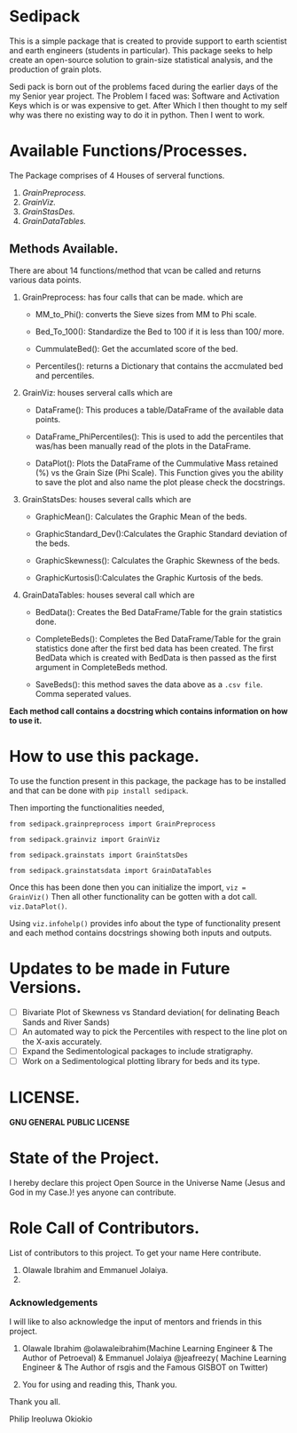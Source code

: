 # Sedipack 

This is a simple package that is created to provide support to earth scientist and earth engineers (students in particular). This package seeks to help create an open-source solution to grain-size statistical analysis, and the production of grain plots.

Sedi pack is born out of the problems faced during the earlier days of the my Senior year project. The Problem I faced was: Software and Activation Keys which is or was expensive to get. After Which I then thought to my self why was there no existing way to do it in python. Then I went to work.



# Available Functions/Processes.

The Package comprises of 4 Houses  of serveral functions.

1. *GrainPreprocess.*
2. *GrainViz.*
3. *GrainStasDes.*
4. *GrainDataTables.*

## Methods Available.

There are about 14 functions/method that vcan be called and returns various data points.

1. GrainPreprocess: has four calls that can be made. which are 
    * MM_to_Phi(): converts the Sieve sizes from MM to Phi scale.

    * Bed_To_100(): Standardize the Bed to 100 if it is less than 100/ more.

    * CummulateBed(): Get the accumlated score of the bed.

    * Percentiles(): returns a Dictionary that contains the accmulated bed and percentiles.

2. GrainViz: houses serveral calls which are

    * DataFrame(): This produces a table/DataFrame of the available data points.

    * DataFrame_PhiPercentiles(): This is used to add the percentiles that was/has been manually read of the plots in the DataFrame.

    * DataPlot(): Plots the DataFrame of the Cummulative Mass retained (%) vs the Grain Size (Phi Scale). This Function gives you the ability to save the plot and also name the plot please check the docstrings. 

3. GrainStatsDes: houses several calls which are 

    * GraphicMean(): Calculates the Graphic Mean of the beds.

    * GraphicStandard_Dev():Calculates the Graphic Standard deviation of the beds.

    * GraphicSkewness(): Calculates the Graphic Skewness of the beds.

    * GraphicKurtosis():Calculates the Graphic Kurtosis of the beds.


4. GrainDataTables: houses several call which are 

    * BedData(): Creates the Bed DataFrame/Table for the grain statistics done.

    * CompleteBeds(): Completes the Bed DataFrame/Table for the grain statistics done after the first bed data has been created. The first BedData which is created with BedData is then passed as the first argument in CompleteBeds method.

    * SaveBeds(): this method saves the data above as a `.csv file`. Comma seperated values.



**Each method call contains a docstring which contains information on how to use it.**


# How to use this package.


To use the function present in this package, the package has to be installed and that can be done with `pip install sedipack`.

Then importing the functionalities needed,

`from sedipack.grainpreprocess import GrainPreprocess`

`from sedipack.grainviz import GrainViz`

`from sedipack.grainstats import GrainStatsDes`

`from sedipack.grainstatsdata import GrainDataTables`
 

 Once this has been done then you can initialize the import,
 `viz = GrainViz()` Then all other functionality can be gotten with a dot call.
 `viz.DataPlot()`.

 Using `viz.infohelp()` provides info about the type of functionality present and each method contains docstrings showing both inputs and outputs.



# Updates to be made in Future Versions.

- [ ] Bivariate Plot of Skewness vs Standard deviation( for delinating Beach Sands and River Sands)
- [ ] An automated way to pick the Percentiles with respect to the line plot on the X-axis accurately.
- [ ] Expand the Sedimentological packages to include stratigraphy.
- [ ] Work on a Sedimentological plotting library for beds and its type.

# LICENSE.

**GNU GENERAL PUBLIC LICENSE**


# State of the Project.

I hereby declare this project Open Source in the Universe Name (Jesus and God in my Case.)!
yes anyone can contribute.

# Role Call of Contributors.
List of contributors to this project. To get your name Here contribute.


1. Olawale Ibrahim and Emmanuel Jolaiya.
2. 




### Acknowledgements

I will like to also acknowledge the input of mentors and friends in this project.

1. Olawale Ibrahim  @olawaleibrahim(Machine Learning Engineer & The Author of Petroeval) &  Emmanuel Jolaiya @jeafreezy( Machine Learning Engineer & The Author of rsgis and the Famous GISBOT on Twitter)

2. You  for using and reading this, Thank you.


Thank you all.

Philip Ireoluwa Okiokio